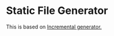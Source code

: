# Static File Generator

This is based on [Incremental generator.](https://github.com/dotnet/roslyn/blob/main/docs/features/incremental-generators.md)